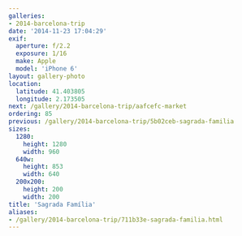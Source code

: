 ```yaml
---
galleries:
- 2014-barcelona-trip
date: '2014-11-23 17:04:29'
exif:
  aperture: f/2.2
  exposure: 1/16
  make: Apple
  model: 'iPhone 6'
layout: gallery-photo
location:
  latitude: 41.403805
  longitude: 2.173505
next: /gallery/2014-barcelona-trip/aafcefc-market
ordering: 85
previous: /gallery/2014-barcelona-trip/5b02ceb-sagrada-familia
sizes:
  1280:
    height: 1280
    width: 960
  640w:
    height: 853
    width: 640
  200x200:
    height: 200
    width: 200
title: 'Sagrada Família'
aliases:
- /gallery/2014-barcelona-trip/711b33e-sagrada-familia.html
---
```

